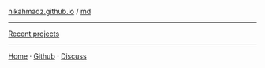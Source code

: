 [nikahmadz.github.io][1] / [md](https://nikahmadz.github.io/md)

***

[Recent projects](https://nikahmadz.github.io/recent-projects)

***

[Home][1] &middot; [Github][2] &middot; [Discuss][3]

[1]:https://nikahmadz.github.io "Go to nikahmadz.github.io"
[2]:https://github.com/nikahmadz "Follow me on Github"
[3]:https://github.com/nikahmadz/nikahmadz.github.io/discussions "Go to Discussion Room"
